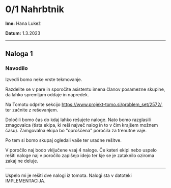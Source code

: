 # 0/1 Nahrbtnik

**Ime:** Hana Lukež

**Datum:** 1.3.2023

---
## Naloga 1

### Navodilo
Izvedli bomo neke vrste tekmovanje.

Razdelite se v pare in sporočite asistentu imena članov posamezne skupine, da lahko spremljam oddaje in napredek.

Na Tomotu odprite sekcijo https://www.projekt-tomo.si/problem_set/2572/, ter začnite z reševanjem.

Določili bomo čas do kdaj lahko rešujete naloge. Nato bomo razglasili zmagovalca (tista ekipa, ki reši največ nalog in to v čim krajšem možnem času). Zamgovalna ekipa bo "oproščena" poročila za trenutne vaje.

Po tem si bomo skupaj ogledali vaše ter uradne rešitve.

V poročilo naj bodo vključene vsaj 4 naloge. Če kateri ekipi nebo uspelo rešiti naloge naj v poročilo zapišejo idejo ter kje se je zataknilo oziroma zakaj ne deluje.

---


Uspelo mi je rešiti dve nalogi iz tomota. Nalogi sta v datoteki IMPLEMENTACIJA.
